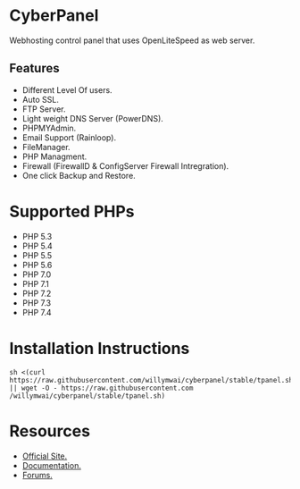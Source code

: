 # CyberPanel

Webhosting control panel that uses OpenLiteSpeed as web server.

## Features

* Different Level Of users.
* Auto SSL.
* FTP Server.
* Light weight DNS Server (PowerDNS).
* PHPMYAdmin.
* Email Support (Rainloop).
* FileManager.
* PHP Managment.
* Firewall (FirewallD & ConfigServer Firewall Intregration).
* One click Backup and Restore.

# Supported PHPs

* PHP 5.3
* PHP 5.4
* PHP 5.5
* PHP 5.6
* PHP 7.0
* PHP 7.1
* PHP 7.2
* PHP 7.3
* PHP 7.4

# Installation Instructions


```
sh <(curl https://raw.githubusercontent.com/willymwai/cyberpanel/stable/tpanel.sh || wget -O - https://raw.githubusercontent.com
/willymwai/cyberpanel/stable/tpanel.sh)
```

# Resources

* [Official Site.](https://cyberpanel.net)
* [Documentation.](https://docs.cyberpanel.net)
* [Forums.](https://forums.cyberpanel.net)


